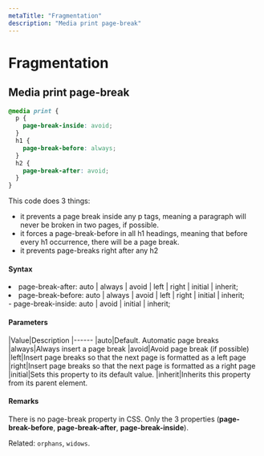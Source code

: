 ```yaml
---
metaTitle: "Fragmentation"
description: "Media print page-break"
---
```


# Fragmentation



## Media print page-break


```css
@media print {
  p {
    page-break-inside: avoid;
  }
  h1 { 
    page-break-before: always;
  }
  h2 {
    page-break-after: avoid;
  }
}

```

This code does 3 things:

- it prevents a page break inside any p tags, meaning a paragraph will never be broken in two pages, if possible.
- it forces a page-break-before in all h1 headings, meaning that before every h1 occurrence, there will be a page break.
- it prevents page-breaks right after any h2



#### Syntax


<li>page-break-after: auto | always | avoid | left | right | initial |
inherit;</li>
<li>page-break-before: auto | always | avoid | left | right | initial |
inherit;</li>
- page-break-inside: auto | avoid | initial | inherit;



#### Parameters


|Value|Description
|------
|auto|Default. Automatic page breaks
|always|Always insert a page break
|avoid|Avoid page break (if possible)
|left|Insert page breaks so that the next page is formatted as a left page
|right|Insert page breaks so that the next page is formatted as a right page
|initial|Sets this property to its default value.
|inherit|Inherits this property from its parent element.



#### Remarks


There is no page-break property in CSS. Only the 3 properties (**page-break-before**, **page-break-after**, **page-break-inside**).

Related: `orphans`, `widows`.

